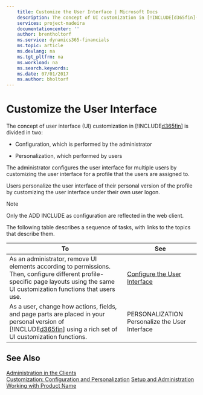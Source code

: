 ```yaml
---
    title: Customize the User Interface | Microsoft Docs
    description: The concept of UI customization in [!INCLUDE[d365fin](includes/d365fin_md.md)] is divided in two:
    services: project-madeira
    documentationcenter: ''
    author: brentholtorf
    ms.service: dynamics365-financials
    ms.topic: article
    ms.devlang: na
    ms.tgt_pltfrm: na
    ms.workload: na
    ms.search.keywords:
    ms.date: 07/01/2017
    ms.author: bholtorf
---
```

# Customize the User Interface
The concept of user interface (UI) customization in [!INCLUDE[d365fin](includes/d365fin_md.md)] is divided in two:  
  
-   Configuration, which is performed by the administrator  
  
-   Personalization, which performed by users  
  
 The administrator configures the user interface for multiple users by customizing the user interface for a profile that the users are assigned to.  
  
 Users personalize the user interface of their personal version of the profile by customizing the user interface under their own user logon.  
  
> [!NOTE]  
>  Only the ADD INCLUDE<!--[!INCLUDE[nav_windows](../../includes/nav_windows_md.md)]--> as configuration are reflected in the web client.  
  
 The following table describes a sequence of tasks, with links to the topics that describe them.   
  
|**To**|**See**|  
|------------|-------------|  
|As an administrator, remove UI elements according to permissions. Then, configure different profile-specific page layouts using the same UI customization functions that users use.|[Configure the User Interface](../configure-the-user-interface.md)|  
|As a user, change how actions, fields, and page parts are placed in your personal version of [!INCLUDE[d365fin](includes/d365fin_md.md)] using a rich set of UI customization functions.|PERSONALIZATION Personalize the User Interface|  
  
## See Also  
 [Administration in the Clients](../administration-in-the-clients.md)   
 [Customization: Configuration and Personalization](http://msdn.microsoft.com/en-us/library/jj677170(v=nav.70).aspx)   
 [Setup and Administration](../setup-and-administration.md)   
 [Working with Product Name](../working-with-$-p_1-product-name-$-.md)